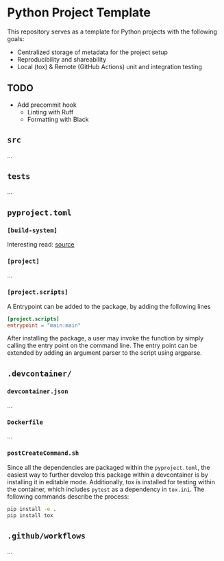 # Python Project Template

This repository serves as a template for Python projects with the following goals:

* Centralized storage of metadata for the project setup
* Reproducibility and shareability
* Local (tox) & Remote (GitHub Actions) unit and integration testing

## TODO
* Add precommit hook  
  * Linting with Ruff
  * Formatting with Black

## `src`
...

## `tests`
...

## `pyproject.toml`

### `[build-system]`
Interesting read: [source](https://discuss.python.org/t/user-experience-with-porting-off-setup-py/37502/33)
### `[project]`
...

### `[project.scripts]`
A Entrypoint can be added to the package, by adding the following lines
```toml
[project.scripts]
entrypoint = "main:main"
```
After installing the package, a user may invoke the function by simply calling the entry point on the command line. The entry point can be extended by adding an argument parser to the script using argparse.

## `.devcontainer/`

### `devcontainer.json`
...
### `Dockerfile`
...
### `postCreateCommand.sh`
Since all the dependencies are packaged within the `pyproject.toml`, the easiest way to further develop this package within a devcontainer is by installing it in editable mode. Additionally, tox is installed for testing within the container, which includes `pytest` as a dependency in `tox.ini`. The following commands describe the process:

```bash
pip install -e .
pip install tox
```

## `.github/workflows`
...